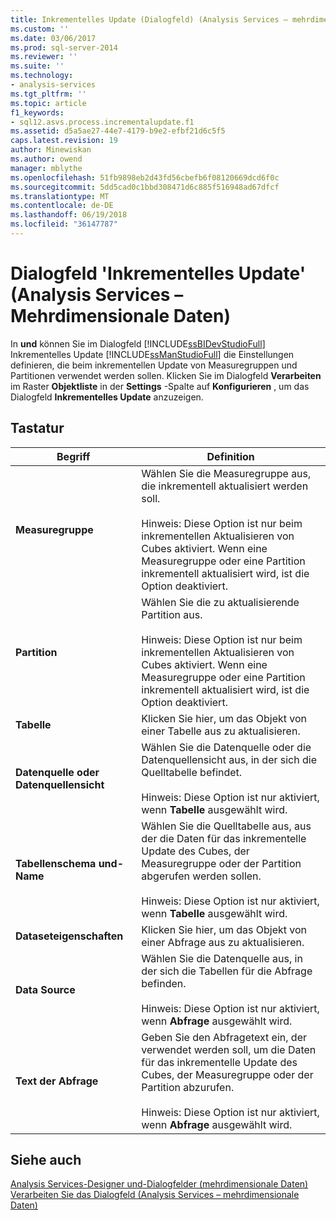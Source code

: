 ```yaml
---
title: Inkrementelles Update (Dialogfeld) (Analysis Services – mehrdimensionale Daten) | Microsoft Docs
ms.custom: ''
ms.date: 03/06/2017
ms.prod: sql-server-2014
ms.reviewer: ''
ms.suite: ''
ms.technology:
- analysis-services
ms.tgt_pltfrm: ''
ms.topic: article
f1_keywords:
- sql12.asvs.process.incrementalupdate.f1
ms.assetid: d5a5ae27-44e7-4179-b9e2-efbf21d6c5f5
caps.latest.revision: 19
author: Minewiskan
ms.author: owend
manager: mblythe
ms.openlocfilehash: 51fb9898eb2d43fd56cbefb6f08120669dcd6f0c
ms.sourcegitcommit: 5dd5cad0c1bbd308471d6c885f516948ad67dfcf
ms.translationtype: MT
ms.contentlocale: de-DE
ms.lasthandoff: 06/19/2018
ms.locfileid: "36147787"
---
```

# <a name="incremental-update-dialog-box-analysis-services---multidimensional-data"></a>Dialogfeld 'Inkrementelles Update' (Analysis Services – Mehrdimensionale Daten)
  In **und** können Sie im Dialogfeld [!INCLUDE[ssBIDevStudioFull](../includes/ssbidevstudiofull-md.md)] Inkrementelles Update [!INCLUDE[ssManStudioFull](../includes/ssmanstudiofull-md.md)] die Einstellungen definieren, die beim inkrementellen Update von Measuregruppen und Partitionen verwendet werden sollen. Klicken Sie im Dialogfeld **Verarbeiten** im Raster **Objektliste** in der **Settings** -Spalte auf **Konfigurieren** , um das Dialogfeld **Inkrementelles Update** anzuzeigen.  
  
## <a name="options"></a>Tastatur  
  
|Begriff|Definition|  
|----------|----------------|  
|**Measuregruppe**|Wählen Sie die Measuregruppe aus, die inkrementell aktualisiert werden soll.<br /><br /> Hinweis: Diese Option ist nur beim inkrementellen Aktualisieren von Cubes aktiviert. Wenn eine Measuregruppe oder eine Partition inkrementell aktualisiert wird, ist die Option deaktiviert.|  
|**Partition**|Wählen Sie die zu aktualisierende Partition aus.<br /><br /> Hinweis: Diese Option ist nur beim inkrementellen Aktualisieren von Cubes aktiviert. Wenn eine Measuregruppe oder eine Partition inkrementell aktualisiert wird, ist die Option deaktiviert.|  
|**Tabelle**|Klicken Sie hier, um das Objekt von einer Tabelle aus zu aktualisieren.|  
|**Datenquelle oder Datenquellensicht**|Wählen Sie die Datenquelle oder die Datenquellensicht aus, in der sich die Quelltabelle befindet.<br /><br /> Hinweis: Diese Option ist nur aktiviert, wenn **Tabelle** ausgewählt wird.|  
|**Tabellenschema und-Name**|Wählen Sie die Quelltabelle aus, aus der die Daten für das inkrementelle Update des Cubes, der Measuregruppe oder der Partition abgerufen werden sollen.<br /><br /> Hinweis: Diese Option ist nur aktiviert, wenn **Tabelle** ausgewählt wird.|  
|**Dataseteigenschaften**|Klicken Sie hier, um das Objekt von einer Abfrage aus zu aktualisieren.|  
|**Data Source**|Wählen Sie die Datenquelle aus, in der sich die Tabellen für die Abfrage befinden.<br /><br /> Hinweis: Diese Option ist nur aktiviert, wenn **Abfrage** ausgewählt wird.|  
|**Text der Abfrage**|Geben Sie den Abfragetext ein, der verwendet werden soll, um die Daten für das inkrementelle Update des Cubes, der Measuregruppe oder der Partition abzurufen.<br /><br /> Hinweis: Diese Option ist nur aktiviert, wenn **Abfrage** ausgewählt wird.|  
  
## <a name="see-also"></a>Siehe auch  
 [Analysis Services-Designer und-Dialogfelder &#40;mehrdimensionale Daten&#41;](analysis-services-designers-and-dialog-boxes-multidimensional-data.md)   
 [Verarbeiten Sie das Dialogfeld &#40;Analysis Services – mehrdimensionale Daten&#41;](process-dialog-box-analysis-services-multidimensional-data.md)  
  
  